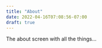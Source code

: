 ```yaml
---
title: "About"
date: 2022-04-16T07:08:56-07:00
draft: true
---
```

The about screen with all the things...
